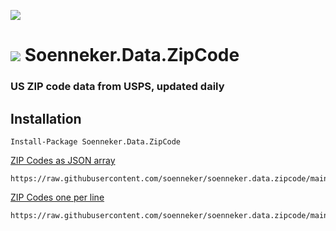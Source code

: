 [![](https://img.shields.io/github/actions/workflow/status/soenneker/soenneker.data.zipcode/merged-tests.yml?style=for-the-badge)](https://github.com/soenneker/soenneker.data.zipcode/actions/workflows/publish.yml)

# ![](https://user-images.githubusercontent.com/4441470/224455560-91ed3ee7-f510-4041-a8d2-3fc093025112.png) Soenneker.Data.ZipCode
### US ZIP code data from USPS, updated daily

## Installation

```
Install-Package Soenneker.Data.ZipCode
```

<a href='https://raw.githubusercontent.com/soenneker/soenneker.data.zipcode/main/ZipCodes.json'>ZIP Codes as JSON array</a>
```
https://raw.githubusercontent.com/soenneker/soenneker.data.zipcode/main/ZipCodes.json
```

<a href='https://raw.githubusercontent.com/soenneker/soenneker.data.zipcode/main/ZipCodes.txt'>ZIP Codes one per line</a>
```
https://raw.githubusercontent.com/soenneker/soenneker.data.zipcode/main/ZipCodes.txt
```